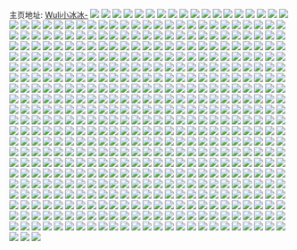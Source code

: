 主页地址: [Wuli小冰冰-](https://weibo.com/u/3958673885) 
![](https://wx4.sinaimg.cn/mw2000/ebf491ddly1h9plgig4f7j20u014010p.jpg) 
![](https://wx4.sinaimg.cn/mw2000/ebf491ddly1h9plghuveij20u0140gut.jpg) 
![](https://wx4.sinaimg.cn/mw2000/ebf491ddly1h9plgjpnrej20u01407cv.jpg) 
![](https://wx4.sinaimg.cn/mw2000/ebf491ddly1h9plgkf45sj20u012f114.jpg) 
![](https://wx4.sinaimg.cn/mw2000/ebf491ddly1h9plgzav9xj20u0140ths.jpg) 
![](https://wx4.sinaimg.cn/mw2000/ebf491ddly1h9pljku3wnj20t512uwmz.jpg) 
![](https://wx4.sinaimg.cn/mw2000/ebf491ddly1h9plgj3hduj20u0140wop.jpg) 
![](https://wx4.sinaimg.cn/mw2000/ebf491ddly1h9plgl4civj20u0140132.jpg) 
![](https://wx4.sinaimg.cn/mw2000/ebf491ddly1h9plgy8t5dj20u0140479.jpg) 
![](https://wx4.sinaimg.cn/mw2000/ebf491ddly1h9m4g4nvkej20u0140444.jpg) 
![](https://wx4.sinaimg.cn/mw2000/ebf491ddly1h9m4g56gfrj20u0140n4k.jpg) 
![](https://wx4.sinaimg.cn/mw2000/ebf491ddly1h9m4g5wo50j20u0140aik.jpg) 
![](https://wx4.sinaimg.cn/mw2000/ebf491ddly1h9m4g73f9nj20u0140jze.jpg) 
![](https://wx4.sinaimg.cn/mw2000/ebf491ddly1h9m4g6e216j20u014045e.jpg) 
![](https://wx4.sinaimg.cn/mw2000/ebf491ddly1h9m4g7vay9j20u0140thz.jpg) 
![](https://wx4.sinaimg.cn/mw2000/ebf491ddly1h9m4g8a82fj20u0140gqh.jpg) 
![](https://wx4.sinaimg.cn/mw2000/ebf491ddly1h9m4g8qs6oj20u0140wlr.jpg) 
![](https://wx4.sinaimg.cn/mw2000/ebf491ddly1h9m4jk3rbtj20u014011w.jpg) 
![](https://wx4.sinaimg.cn/mw2000/ebf491ddly1h9jy3f39sbj20u0140wiv.jpg) 
![](https://wx4.sinaimg.cn/mw2000/ebf491ddly1h9jy4sspgvj20u0140tdo.jpg) 
![](https://wx4.sinaimg.cn/mw2000/ebf491ddly1h9jy3i21qmj20u0140k1m.jpg) 
![](https://wx4.sinaimg.cn/mw2000/ebf491ddly1h9jy7kuf2lj20u01404bx.jpg) 
![](https://wx4.sinaimg.cn/mw2000/ebf491ddly1h9jy8mj17lj20u0140wst.jpg) 
![](https://wx4.sinaimg.cn/mw2000/ebf491ddly1h9jy3g5th8j20u0140k1d.jpg) 
![](https://wx4.sinaimg.cn/mw2000/ebf491ddly1h9jy3j0jfdj20u0140wn7.jpg) 
![](https://wx4.sinaimg.cn/mw2000/ebf491ddly1h9il40ljbwj20u01404bw.jpg) 
![](https://wx4.sinaimg.cn/mw2000/ebf491ddly1h9il64g8ihj20u01404a8.jpg) 
![](https://wx4.sinaimg.cn/mw2000/ebf491ddly1h9il4b0h3yj20u01407gv.jpg) 
![](https://wx4.sinaimg.cn/mw2000/ebf491ddly1h9il431xjyj20u0140n71.jpg) 
![](https://wx4.sinaimg.cn/mw2000/ebf491ddly1h9il46lpshj20u014048i.jpg) 
![](https://wx4.sinaimg.cn/mw2000/ebf491ddly1h9il452dsbj20u0140tjb.jpg) 
![](https://wx4.sinaimg.cn/mw2000/ebf491ddly1h9il428aflj20u0140k1h.jpg) 
![](https://wx4.sinaimg.cn/mw2000/ebf491ddly1h9il4bjpqdj20u014045j.jpg) 
![](https://wx4.sinaimg.cn/mw2000/ebf491ddly1h9il45nzqgj20u01407e4.jpg) 
![](https://wx4.sinaimg.cn/mw2000/ebf491ddly1h9il47dfhhj20u0140dpa.jpg) 
![](https://wx4.sinaimg.cn/mw2000/ebf491ddly1h9il485me1j20u0140ai0.jpg) 
![](https://wx4.sinaimg.cn/mw2000/ebf491ddly1h9il41ekc7j20u0140qa0.jpg) 
![](https://wx4.sinaimg.cn/mw2000/ebf491ddly1h9il49ar5bj20u0140ao6.jpg) 
![](https://wx4.sinaimg.cn/mw2000/ebf491ddly1h9il4a2oo4j20u0140tmv.jpg) 
![](https://wx4.sinaimg.cn/mw2000/ebf491ddgy1h9fgs6sdquj20u0140wpq.jpg) 
![](https://wx4.sinaimg.cn/mw2000/ebf491ddgy1h9fgs7awaaj20u0140jy2.jpg) 
![](https://wx4.sinaimg.cn/mw2000/ebf491ddgy1h9fgs7u9v2j20u0140dly.jpg) 
![](https://wx4.sinaimg.cn/mw2000/ebf491ddgy1h9fgs8fbbxj20u01407c2.jpg) 
![](https://wx4.sinaimg.cn/mw2000/ebf491ddgy1h9fgs95w8rj20u0140jzs.jpg) 
![](https://wx4.sinaimg.cn/mw2000/ebf491ddgy1h9fgs9uy9sj20u014010k.jpg) 
![](https://wx4.sinaimg.cn/mw2000/ebf491ddgy1h9fgs66dekj20u0140gs0.jpg) 
![](https://wx4.sinaimg.cn/mw2000/ebf491ddgy1h9e59ij0lmj20u01407cp.jpg) 
![](https://wx4.sinaimg.cn/mw2000/ebf491ddgy1h9e59hzx1xj20u0140124.jpg) 
![](https://wx4.sinaimg.cn/mw2000/ebf491ddgy1h9e59j4v28j20u0140alj.jpg) 
![](https://wx4.sinaimg.cn/mw2000/ebf491ddgy1h9e59jpatnj20u01hc108.jpg) 
![](https://wx4.sinaimg.cn/mw2000/ebf491ddgy1h9e59o43qaj20u0140tg9.jpg) 
![](https://wx4.sinaimg.cn/mw2000/ebf491ddgy1h9e59ngiy9j20u011kq9o.jpg) 
![](https://wx4.sinaimg.cn/mw2000/ebf491ddgy1h9e59l1srfj20u0140wnq.jpg) 
![](https://wx4.sinaimg.cn/mw2000/ebf491ddgy1h9e59ka7twj20u0140n3q.jpg) 
![](https://wx4.sinaimg.cn/mw2000/ebf491ddgy1h9e59lwunkj20u0140n7a.jpg) 
![](https://wx4.sinaimg.cn/mw2000/ebf491ddgy1h9e59mvqfaj20u01407gn.jpg) 
![](https://wx4.sinaimg.cn/mw2000/ebf491ddgy1h9e53g1akhj22632w4x6r.jpg) 
![](https://wx4.sinaimg.cn/mw2000/ebf491ddgy1h9e53p1w2vj21qm2bhqv6.jpg) 
![](https://wx4.sinaimg.cn/mw2000/ebf491ddgy1h9e546cg23j22c0340hdw.jpg) 
![](https://wx4.sinaimg.cn/mw2000/ebf491ddgy1h9e54bkxfcj22c03404qr.jpg) 
![](https://wx4.sinaimg.cn/mw2000/ebf491ddgy1h9e54e3bvfj22c03407wi.jpg) 
![](https://wx4.sinaimg.cn/mw2000/ebf491ddgy1h9e54gkcu1j22c0340qv5.jpg) 
![](https://wx4.sinaimg.cn/mw2000/ebf491ddgy1h9e54ix165j22c0340x6p.jpg) 
![](https://wx4.sinaimg.cn/mw2000/ebf491ddgy1h9e54n2gbzj22c02c0e83.jpg) 
![](https://wx4.sinaimg.cn/mw2000/ebf491ddgy1h9e54tkjzqj22c03401l0.jpg) 
![](https://wx4.sinaimg.cn/mw2000/ebf491ddgy1h9e54wrbgdj22c03407wi.jpg) 
![](https://wx4.sinaimg.cn/mw2000/ebf491ddgy1h9e54zdqppj22c0340hdu.jpg) 
![](https://wx4.sinaimg.cn/mw2000/ebf491ddgy1h9e4v8mg3uj22c03401ky.jpg) 
![](https://wx4.sinaimg.cn/mw2000/ebf491ddgy1h9e4vdw0zuj22c03401ky.jpg) 
![](https://wx4.sinaimg.cn/mw2000/ebf491ddgy1h9e4vba4lwj22c0340e82.jpg) 
![](https://wx4.sinaimg.cn/mw2000/ebf491ddgy1h9e4vgywj0j22c03401kz.jpg) 
![](https://wx4.sinaimg.cn/mw2000/ebf491ddgy1h9e4vsvw8dj22c02iwqv6.jpg) 
![](https://wx4.sinaimg.cn/mw2000/ebf491ddgy1h9e4vjcdjkj22c0340b2a.jpg) 
![](https://wx4.sinaimg.cn/mw2000/ebf491ddgy1h9e4vm42bbj22c0340npe.jpg) 
![](https://wx4.sinaimg.cn/mw2000/ebf491ddgy1h9e4vp7opuj22c0340hdu.jpg) 
![](https://wx4.sinaimg.cn/mw2000/ebf491ddgy1h9e4rn4rlxj22c02c07wi.jpg) 
![](https://wx4.sinaimg.cn/mw2000/ebf491ddgy1h9e4rugimgj22c03407wj.jpg) 
![](https://wx4.sinaimg.cn/mw2000/ebf491ddgy1h9e4s1kzj4j22c0340e83.jpg) 
![](https://wx4.sinaimg.cn/mw2000/ebf491ddgy1h9e4safj0pj22c0340b2a.jpg) 
![](https://wx4.sinaimg.cn/mw2000/ebf491ddgy1h9e4sg5x84j22c0340qv6.jpg) 
![](https://wx4.sinaimg.cn/mw2000/ebf491ddgy1h9e4sr3t1pj22c0340e83.jpg) 
![](https://wx4.sinaimg.cn/mw2000/ebf491ddgy1h9e4svan3yj22c03404qq.jpg) 
![](https://wx4.sinaimg.cn/mw2000/ebf491ddgy1h96kdk18gwj22c03404qv.jpg) 
![](https://wx4.sinaimg.cn/mw2000/ebf491ddgy1h96kenp8hxj22c03407wp.jpg) 
![](https://wx4.sinaimg.cn/mw2000/ebf491ddgy1h96kf46hk9j22c0340e85.jpg) 
![](https://wx4.sinaimg.cn/mw2000/ebf491ddgy1h96kfj7p5fj22c03404qs.jpg) 
![](https://wx4.sinaimg.cn/mw2000/ebf491ddgy1h96ke2iffij22c0340x6t.jpg) 
![](https://wx4.sinaimg.cn/mw2000/ebf491ddgy1h96kcftrnhj21uf2gkhdv.jpg) 
![](https://wx4.sinaimg.cn/mw2000/ebf491ddgy1h963z010gzj22c0340hdu.jpg) 
![](https://wx4.sinaimg.cn/mw2000/ebf491ddgy1h963z7n3qvj22c0340npe.jpg) 
![](https://wx4.sinaimg.cn/mw2000/ebf491ddgy1h963za3q78j22c0340u0x.jpg) 
![](https://wx4.sinaimg.cn/mw2000/ebf491ddgy1h93ad49uywj22c03404qs.jpg) 
![](https://wx4.sinaimg.cn/mw2000/ebf491ddgy1h93c6bkjcaj21sc2ds7wi.jpg) 
![](https://wx4.sinaimg.cn/mw2000/ebf491ddgy1h93adkn6t7j228a2z1hdv.jpg) 
![](https://wx4.sinaimg.cn/mw2000/ebf491ddgy1h93c6deh3ej21zx2nwhdv.jpg) 
![](https://wx4.sinaimg.cn/mw2000/ebf491ddgy1h93c6fnyubj21l22427wh.jpg) 
![](https://wx4.sinaimg.cn/mw2000/ebf491ddgy1h93c6hqn0kj21p7207x6p.jpg) 
![](https://wx4.sinaimg.cn/mw2000/ebf491ddgy1h93c6lsxyrj21vs2ide83.jpg) 
![](https://wx4.sinaimg.cn/mw2000/ebf491ddgy1h93c6okaqyj21p31yqb29.jpg) 
![](https://wx4.sinaimg.cn/mw2000/ebf491ddgy1h93c6vgbrmj224g2o1b2a.jpg) 
![](https://wx4.sinaimg.cn/mw2000/ebf491ddgy1h93aa77yojj22c03401l1.jpg) 
![](https://wx4.sinaimg.cn/mw2000/ebf491ddgy1h93abvi9g6j20sg23uqv5.jpg) 
![](https://wx4.sinaimg.cn/mw2000/ebf491ddgy1h93c64f572j22c0340b2b.jpg) 
![](https://wx4.sinaimg.cn/mw2000/ebf491ddgy1h93aaxtzavj22c0340e86.jpg) 
![](https://wx4.sinaimg.cn/mw2000/ebf491ddgy1h93aaf615xj220m2ou7wj.jpg) 
![](https://wx4.sinaimg.cn/mw2000/ebf491ddgy1h93abmsd6zj21sc2ds7wi.jpg) 
![](https://wx4.sinaimg.cn/mw2000/ebf491ddgy1h93abatayij22c03401l0.jpg) 
![](https://wx4.sinaimg.cn/mw2000/ebf491ddgy1h93abrkis1j21sc2dsx6p.jpg) 
![](https://wx4.sinaimg.cn/mw2000/ebf491ddgy1h93a9uw3vhj22c0340x6r.jpg) 
![](https://wx4.sinaimg.cn/mw2000/ebf491ddgy1h93a4pz2c6j21l924ckjl.jpg) 
![](https://wx4.sinaimg.cn/mw2000/ebf491ddgy1h93a4s4ecnj225v2vtu0x.jpg) 
![](https://wx4.sinaimg.cn/mw2000/ebf491ddgy1h93a5mffzyj224z2umx6r.jpg) 
![](https://wx4.sinaimg.cn/mw2000/ebf491ddgy1h93a5cpk1xj22c03401l1.jpg) 
![](https://wx4.sinaimg.cn/mw2000/ebf491ddgy1h93a4ya3z2j21hf1z81kx.jpg) 
![](https://wx4.sinaimg.cn/mw2000/ebf491ddgy1h93a4vbi3dj227y2s0x6q.jpg) 
![](https://wx4.sinaimg.cn/mw2000/ebf491ddgy1h93a5wj290j21wn2jj7wj.jpg) 
![](https://wx4.sinaimg.cn/mw2000/ebf491ddgy1h93a5zcvz9j20sg23u4qp.jpg) 
![](https://wx4.sinaimg.cn/mw2000/ebf491ddgy1h93a63mneqj21ke237qv5.jpg) 
![](https://wx4.sinaimg.cn/mw2000/ebf491ddly1h8r12ukrxxj22c0340qv8.jpg) 
![](https://wx4.sinaimg.cn/mw2000/ebf491ddly1h8r12coyz1j22c03407wk.jpg) 
![](https://wx4.sinaimg.cn/mw2000/ebf491ddly1h8r12g06n2j22c03404qs.jpg) 
![](https://wx4.sinaimg.cn/mw2000/ebf491ddly1h8r13ip6bbj22c0340kjn.jpg) 
![](https://wx4.sinaimg.cn/mw2000/ebf491ddly1h8r13fnzk6j22c0340hdv.jpg) 
![](https://wx4.sinaimg.cn/mw2000/ebf491ddly1h8r12jsf8dj22c0340kjn.jpg) 
![](https://wx4.sinaimg.cn/mw2000/ebf491ddly1h8r12n550kj22c0340qv7.jpg) 
![](https://wx4.sinaimg.cn/mw2000/ebf491ddly1h8r12qyniuj22c0340x6r.jpg) 
![](https://wx4.sinaimg.cn/mw2000/ebf491ddly1h8r12yn938j22c0340kjp.jpg) 
![](https://wx4.sinaimg.cn/mw2000/ebf491ddly1h8r131oc99j22c0340qv7.jpg) 
![](https://wx4.sinaimg.cn/mw2000/ebf491ddly1h8r136980jj22c0340b2c.jpg) 
![](https://wx4.sinaimg.cn/mw2000/ebf491ddly1h8r139lrejj22c0340kjn.jpg) 
![](https://wx4.sinaimg.cn/mw2000/ebf491ddly1h8r1252zedj21s035su0z.jpg) 
![](https://wx4.sinaimg.cn/mw2000/ebf491ddly1h8r128kvooj21s035sb2c.jpg) 
![](https://wx4.sinaimg.cn/mw2000/ebf491ddly1h8r13conn4j22c0340npf.jpg) 
![](https://wx4.sinaimg.cn/mw2000/ebf491ddly1h8r121widbj22c0340u0y.jpg) 
![](https://wx4.sinaimg.cn/mw2000/ebf491ddly1h8r13lo5lwj22c0340hdv.jpg) 
![](https://wx4.sinaimg.cn/mw2000/ebf491ddly1h8r13pdjchj22c0340hdw.jpg) 
![](https://wx4.sinaimg.cn/mw2000/ebf491ddly1h8qzj17mc6j22c0340b2c.jpg) 
![](https://wx4.sinaimg.cn/mw2000/ebf491ddly1h8qzhdxfp6j21sc2ds4qq.jpg) 
![](https://wx4.sinaimg.cn/mw2000/ebf491ddly1h8qzhmun7uj22c0340x6s.jpg) 
![](https://wx4.sinaimg.cn/mw2000/ebf491ddly1h8qziii18ej22c0340e84.jpg) 
![](https://wx4.sinaimg.cn/mw2000/ebf491ddly1h8qzhxitsyj22c03401l1.jpg) 
![](https://wx4.sinaimg.cn/mw2000/ebf491ddly1h8qzif0efpj22c03401l0.jpg) 
![](https://wx4.sinaimg.cn/mw2000/ebf491ddly1h8qziqgvalj22c03401l0.jpg) 
![](https://wx4.sinaimg.cn/mw2000/ebf491ddly1h8qziu0m2hj22c0340x6r.jpg) 
![](https://wx4.sinaimg.cn/mw2000/ebf491ddly1h8qzhcafhhj21sc2ds1ky.jpg) 
![](https://wx4.sinaimg.cn/mw2000/ebf491ddly1h8qzhhf4tlj22c0340x6r.jpg) 
![](https://wx4.sinaimg.cn/mw2000/ebf491ddly1h8qzi887zbj22c0340kjn.jpg) 
![](https://wx4.sinaimg.cn/mw2000/ebf491ddly1h8qzhruajhj22c0340b2c.jpg) 
![](https://wx4.sinaimg.cn/mw2000/ebf491ddly1h8qzi2u3luj22c0340u0z.jpg) 
![](https://wx4.sinaimg.cn/mw2000/ebf491ddly1h8qzibjoj8j22c0340x6r.jpg) 
![](https://wx4.sinaimg.cn/mw2000/ebf491ddly1h8qzhab9r8j22c03404qs.jpg) 
![](https://wx4.sinaimg.cn/mw2000/ebf491ddly1h8qzim9e31j22c03401l0.jpg) 
![](https://wx4.sinaimg.cn/mw2000/ebf491ddly1h8qzixd4avj22c0340u0z.jpg) 
![](https://wx4.sinaimg.cn/mw2000/ebf491ddly1h8eehkksl2j20u014044e.jpg) 
![](https://wx4.sinaimg.cn/mw2000/ebf491ddly1h8eehdi3t6j20u0140470.jpg) 
![](https://wx4.sinaimg.cn/mw2000/ebf491ddly1h8eehaf946j20u0140jzw.jpg) 
![](https://wx4.sinaimg.cn/mw2000/ebf491ddly1h8eeh9ia0vj20u014046l.jpg) 
![](https://wx4.sinaimg.cn/mw2000/ebf491ddly1h8eehlnhnaj20u0140gvc.jpg) 
![](https://wx4.sinaimg.cn/mw2000/ebf491ddly1h8eehbazzwj20u0140wmt.jpg) 
![](https://wx4.sinaimg.cn/mw2000/ebf491ddly1h8eehchtqgj20u0140n8u.jpg) 
![](https://wx4.sinaimg.cn/mw2000/ebf491ddly1h8eehegephj20u0140wqb.jpg) 
![](https://wx4.sinaimg.cn/mw2000/ebf491ddly1h8eehiq6k1j20u0140gsd.jpg) 
![](https://wx4.sinaimg.cn/mw2000/ebf491ddly1h8eehfiw2ij20u0140gvg.jpg) 
![](https://wx4.sinaimg.cn/mw2000/ebf491ddly1h8eehhhbdej20u0140do4.jpg) 
![](https://wx4.sinaimg.cn/mw2000/ebf491ddly1h8eeh8p6xsj20u0140qbq.jpg) 
![](https://wx4.sinaimg.cn/mw2000/ebf491ddly1h8eehgto6uj20u0140n8c.jpg) 
![](https://wx4.sinaimg.cn/mw2000/ebf491ddly1h8eehi5expj20u0140qbl.jpg) 
![](https://wx4.sinaimg.cn/mw2000/ebf491ddly1h8eehjhy1bj20u014049i.jpg) 
![](https://wx4.sinaimg.cn/mw2000/ebf491ddly1h8eehmhr14j20u0140tg0.jpg) 
![](https://wx4.sinaimg.cn/mw2000/ebf491ddly1h89o8vywgjj22c0340u0y.jpg) 
![](https://wx4.sinaimg.cn/mw2000/ebf491ddly1h89o836z0jj22c0340u0z.jpg) 
![](https://wx4.sinaimg.cn/mw2000/ebf491ddly1h89o8wktnwj20go0m8n0a.jpg) 
![](https://wx4.sinaimg.cn/mw2000/ebf491ddly1h89o9cxzn9j22c0340b2b.jpg) 
![](https://wx4.sinaimg.cn/mw2000/ebf491ddly1h89oj6idmaj21xt2l24qr.jpg) 
![](https://wx4.sinaimg.cn/mw2000/ebf491ddly1h84ho0wgnsj20u0140qbb.jpg) 
![](https://wx4.sinaimg.cn/mw2000/ebf491ddly1h84ho1gonnj20u0140k28.jpg) 
![](https://wx4.sinaimg.cn/mw2000/ebf491ddly1h84hnv0ez8j20u01407gr.jpg) 
![](https://wx4.sinaimg.cn/mw2000/ebf491ddly1h84hnxj6tcj20u0140k4e.jpg) 
![](https://wx4.sinaimg.cn/mw2000/ebf491ddly1h84ho07d2ij20u0140k0e.jpg) 
![](https://wx4.sinaimg.cn/mw2000/ebf491ddly1h84hnz3ttdj20u0140wnj.jpg) 
![](https://wx4.sinaimg.cn/mw2000/ebf491ddly1h815egg5usj22c0340hdv.jpg) 
![](https://wx4.sinaimg.cn/mw2000/ebf491ddly1h815ejh4p4j20zu25ob2a.jpg) 
![](https://wx4.sinaimg.cn/mw2000/ebf491ddly1h815el62cij21j02pshdt.jpg) 
![](https://wx4.sinaimg.cn/mw2000/ebf491ddly1h815ekgxdqj22c03404qq.jpg) 
![](https://wx4.sinaimg.cn/mw2000/ebf491ddly1h815f2fmn2j20oi0oi7dn.jpg) 
![](https://wx4.sinaimg.cn/mw2000/ebf491ddly1h815enbai9j23402c0npf.jpg) 
![](https://wx4.sinaimg.cn/mw2000/ebf491ddly1h815epf4wzj22c03407wj.jpg) 
![](https://wx4.sinaimg.cn/mw2000/ebf491ddly1h815etmrj7j22c0340u0z.jpg) 
![](https://wx4.sinaimg.cn/mw2000/ebf491ddly1h815ev2rvbj22c0340b2a.jpg) 
![](https://wx4.sinaimg.cn/mw2000/ebf491ddly1h7uqcag4raj20u0140dte.jpg) 
![](https://wx4.sinaimg.cn/mw2000/ebf491ddly1h7uqcb0r69j20u0140al7.jpg) 
![](https://wx4.sinaimg.cn/mw2000/ebf491ddly1h7tj2g1wcwj20u0140gv4.jpg) 
![](https://wx4.sinaimg.cn/mw2000/ebf491ddly1h7tj2l6kcfj20u014012a.jpg) 
![](https://wx4.sinaimg.cn/mw2000/ebf491ddly1h7tj2kjdlij20u0140thl.jpg) 
![](https://wx4.sinaimg.cn/mw2000/ebf491ddly1h7tj2lprzkj20u0140124.jpg) 
![](https://wx4.sinaimg.cn/mw2000/ebf491ddly1h7tj2vlqx1j20u0140q88.jpg) 
![](https://wx4.sinaimg.cn/mw2000/ebf491ddly1h7tj2fdmudj20u0140tjv.jpg) 
![](https://wx4.sinaimg.cn/mw2000/ebf491ddly1h7tj2ht733j20u0140gwe.jpg) 
![](https://wx4.sinaimg.cn/mw2000/ebf491ddly1h7tj2icrfmj20u0140wlv.jpg) 
![](https://wx4.sinaimg.cn/mw2000/ebf491ddly1h7tj2ja3gnj20u014013f.jpg) 
![](https://wx4.sinaimg.cn/mw2000/ebf491ddly1h7tj2h0xadj20u0140tnz.jpg) 
![](https://wx4.sinaimg.cn/mw2000/ebf491ddly1h7tj2marckj20u0140tg5.jpg) 
![](https://wx4.sinaimg.cn/mw2000/ebf491ddly1h7tj2mvvfoj20u0140jxt.jpg) 
![](https://wx4.sinaimg.cn/mw2000/ebf491ddly1h7tiv7k92nj20u0140471.jpg) 
![](https://wx4.sinaimg.cn/mw2000/ebf491ddly1h7tiv8erc0j20u0140gs8.jpg) 
![](https://wx4.sinaimg.cn/mw2000/ebf491ddly1h7tiv9qdvdj20u0140gv4.jpg) 
![](https://wx4.sinaimg.cn/mw2000/ebf491ddly1h7tivact88j20u0140gwq.jpg) 
![](https://wx4.sinaimg.cn/mw2000/ebf491ddly1h7tiv73yn8j20u0140wle.jpg) 
![](https://wx4.sinaimg.cn/mw2000/ebf491ddly1h7tivatww8j20u0140dn0.jpg) 
![](https://wx4.sinaimg.cn/mw2000/ebf491ddly1h7tivbf8lyj20u0140tij.jpg) 
![](https://wx4.sinaimg.cn/mw2000/ebf491ddly1h7tivc10t3j20u01400yu.jpg) 
![](https://wx4.sinaimg.cn/mw2000/ebf491ddly1h7tivcn1odj20u0140k2b.jpg) 
![](https://wx4.sinaimg.cn/mw2000/ebf491ddly1h7tivdxcnpj20u0140al6.jpg) 
![](https://wx4.sinaimg.cn/mw2000/ebf491ddly1h7tivefykhj20u0140ahu.jpg) 
![](https://wx4.sinaimg.cn/mw2000/ebf491ddly1h7tivf2jy9j20u0140dpt.jpg) 
![](https://wx4.sinaimg.cn/mw2000/ebf491ddly1h7th9zimh6j20u0140tg7.jpg) 
![](https://wx4.sinaimg.cn/mw2000/ebf491ddly1h7th9ynxi3j20u0140tkb.jpg) 
![](https://wx4.sinaimg.cn/mw2000/ebf491ddly1h7th9wa6r0j20u0140108.jpg) 
![](https://wx4.sinaimg.cn/mw2000/ebf491ddly1h7tha0a4ejj20u0140wkp.jpg) 
![](https://wx4.sinaimg.cn/mw2000/ebf491ddly1h7th9zw8kxj20u0140q88.jpg) 
![](https://wx4.sinaimg.cn/mw2000/ebf491ddly1h7th9z2f2qj20u0140wl6.jpg) 
![](https://wx4.sinaimg.cn/mw2000/ebf491ddly1h7s92qg31gj20zu0p10wt.jpg) 
![](https://wx4.sinaimg.cn/mw2000/ebf491ddly1h7qv6u80t7j20u0140dpk.jpg) 
![](https://wx4.sinaimg.cn/mw2000/ebf491ddly1h7qv6urujjj20u0140tfa.jpg) 
![](https://wx4.sinaimg.cn/mw2000/ebf491ddly1h7qv6w33eyj20u0140qan.jpg) 
![](https://wx4.sinaimg.cn/mw2000/ebf491ddly1h7qv6wuxg1j20u0140gtu.jpg) 
![](https://wx4.sinaimg.cn/mw2000/ebf491ddly1h7qv6xeg9xj20u014044w.jpg) 
![](https://wx4.sinaimg.cn/mw2000/ebf491ddly1h7qv6ydulrj20u0140n8a.jpg) 
![](https://wx4.sinaimg.cn/mw2000/ebf491ddly1h7qv6zqjj9j20u01hcn9i.jpg) 
![](https://wx4.sinaimg.cn/mw2000/ebf491ddly1h7qv6t49x1j20u014010q.jpg) 
![](https://wx4.sinaimg.cn/mw2000/ebf491ddly1h7qve4orz9j20u014010k.jpg) 
![](https://wx4.sinaimg.cn/mw2000/ebf491ddly1h7pj9cfnxuj22c03401ky.jpg) 
![](https://wx4.sinaimg.cn/mw2000/ebf491ddly1h7pj9g7sbgj21ra2cekjm.jpg) 
![](https://wx4.sinaimg.cn/mw2000/ebf491ddly1h7pj9ejsphj22c0340u0y.jpg) 
![](https://wx4.sinaimg.cn/mw2000/ebf491ddly1h7pj9ii855j22c03407wm.jpg) 
![](https://wx4.sinaimg.cn/mw2000/ebf491ddly1h7pj9kdv5kj225g2vaqv6.jpg) 
![](https://wx4.sinaimg.cn/mw2000/ebf491ddly1h7pj9ojym1j21w82ize84.jpg) 
![](https://wx4.sinaimg.cn/mw2000/ebf491ddly1h7pj9qzwebj22c0340x6t.jpg) 
![](https://wx4.sinaimg.cn/mw2000/ebf491ddly1h7pj9mbdfnj22c03404qr.jpg) 
![](https://wx4.sinaimg.cn/mw2000/ebf491ddly1h7pj9ujji4j22c03407wm.jpg) 
![](https://wx4.sinaimg.cn/mw2000/ebf491ddly1h7pj9wuotkj225x2vw4qs.jpg) 
![](https://wx4.sinaimg.cn/mw2000/ebf491ddly1h7pj9yir6kj21sc2dse82.jpg) 
![](https://wx4.sinaimg.cn/mw2000/ebf491ddly1h7nubakrf6j22c0340e84.jpg) 
![](https://wx4.sinaimg.cn/mw2000/ebf491ddly1h7nubooa1fj22c0340e83.jpg) 
![](https://wx4.sinaimg.cn/mw2000/ebf491ddly1h7nubh89qlj22c0340hdw.jpg) 
![](https://wx4.sinaimg.cn/mw2000/ebf491ddly1h7nubmiabnj227y2yk4qq.jpg) 
![](https://wx4.sinaimg.cn/mw2000/ebf491ddly1h7nubeo4n6j22c0340b2c.jpg) 
![](https://wx4.sinaimg.cn/mw2000/ebf491ddly1h7nubllsu8j22c0340b2b.jpg) 
![](https://wx4.sinaimg.cn/mw2000/ebf491ddly1h7nubjj329j22c0340npf.jpg) 
![](https://wx4.sinaimg.cn/mw2000/ebf491ddly1h7n4nu7k52j22c0340e82.jpg) 
![](https://wx4.sinaimg.cn/mw2000/ebf491ddly1h7n4no05bqj22c0340b2a.jpg) 
![](https://wx4.sinaimg.cn/mw2000/ebf491ddly1h7n4npkj5oj22c0340qv7.jpg) 
![](https://wx4.sinaimg.cn/mw2000/ebf491ddly1h7n4nqpfjuj22c0340x6q.jpg) 
![](https://wx4.sinaimg.cn/mw2000/ebf491ddly1h7n4nsal4wj22c0340b2a.jpg) 
![](https://wx4.sinaimg.cn/mw2000/ebf491ddly1h7n4r09evrj20tz13zjzj.jpg) 
![](https://wx4.sinaimg.cn/mw2000/ebf491ddly1h7n4nn1oqnj22c0340e82.jpg) 
![](https://wx4.sinaimg.cn/mw2000/ebf491ddly1h7n4jjtq1mj22c0340b2b.jpg) 
![](https://wx4.sinaimg.cn/mw2000/ebf491ddly1h7n4jl2c4wj22c0340npe.jpg) 
![](https://wx4.sinaimg.cn/mw2000/ebf491ddly1h7n4jih2b9j22c0340x6q.jpg) 
![](https://wx4.sinaimg.cn/mw2000/ebf491ddly1h7n4jp3mnmj22c0340kjm.jpg) 
![](https://wx4.sinaimg.cn/mw2000/ebf491ddly1h7n4jo1ef0j22c0340qv6.jpg) 
![](https://wx4.sinaimg.cn/mw2000/ebf491ddly1h7n4jn2wbxj22c0340hdu.jpg) 
![](https://wx4.sinaimg.cn/mw2000/ebf491ddly1h7n4jq8hx9j22c0340b2b.jpg) 
![](https://wx4.sinaimg.cn/mw2000/ebf491ddly1h7n4jrnxnxj22c0340e82.jpg) 
![](https://wx4.sinaimg.cn/mw2000/ebf491ddly1h7n4jm5t5xj22c0340npe.jpg) 
![](https://wx4.sinaimg.cn/mw2000/ebf491ddly1h7n4ju5skdj21sc2dsb2a.jpg) 
![](https://wx4.sinaimg.cn/mw2000/ebf491ddly1h7n4jvlz9lj21sc2ds4qq.jpg) 
![](https://wx4.sinaimg.cn/mw2000/ebf491ddly1h7n4cmvgu1j22c0340kjl.jpg) 
![](https://wx4.sinaimg.cn/mw2000/ebf491ddly1h7n4co780zj22c0340kjn.jpg) 
![](https://wx4.sinaimg.cn/mw2000/ebf491ddly1h7n4cpq5xcj22c03404qs.jpg) 
![](https://wx4.sinaimg.cn/mw2000/ebf491ddly1h7n4cm1c04j22c03401kz.jpg) 
![](https://wx4.sinaimg.cn/mw2000/ebf491ddly1h7n4cttubtj22c0340qv7.jpg) 
![](https://wx4.sinaimg.cn/mw2000/ebf491ddly1h7n4cr3yopj22c03404qr.jpg) 
![](https://wx4.sinaimg.cn/mw2000/ebf491ddly1h7n4csbq3wj22c0340hdv.jpg) 
![](https://wx4.sinaimg.cn/mw2000/ebf491ddly1h7n4cuta98j22c03401kz.jpg) 
![](https://wx4.sinaimg.cn/mw2000/ebf491ddly1h7n4cvy339j22c03404qr.jpg) 
![](https://wx4.sinaimg.cn/mw2000/ebf491ddly1h7lc288xtkj22c0340kjl.jpg) 
![](https://wx4.sinaimg.cn/mw2000/ebf491ddly1h7lc05v4phj22c0340hdu.jpg) 
![](https://wx4.sinaimg.cn/mw2000/ebf491ddly1h7lc2pgs6jj20u0140tji.jpg) 
![](https://wx4.sinaimg.cn/mw2000/ebf491ddly1h7lc0vod5xj22c0340npe.jpg) 
![](https://wx4.sinaimg.cn/mw2000/ebf491ddly1h7lc2b9fjgj22c0340kjl.jpg) 
![](https://wx4.sinaimg.cn/mw2000/ebf491ddly1h7lc1pl878j22c0340x6q.jpg) 
![](https://wx4.sinaimg.cn/mw2000/ebf491ddly1h7lbyopr7mj22c0340e83.jpg) 
![](https://wx4.sinaimg.cn/mw2000/ebf491ddly1h7lc24txwrj22c03401kz.jpg) 
![](https://wx4.sinaimg.cn/mw2000/ebf491ddly1h7lbz48vsaj21sc2dsnpe.jpg) 
![](https://wx4.sinaimg.cn/mw2000/ebf491ddly1h7lbzoursoj21sc2dsnpe.jpg) 
![](https://wx4.sinaimg.cn/mw2000/ebf491ddly1h7lc2onpzkj22c0340e82.jpg) 
![](https://wx4.sinaimg.cn/mw2000/ebf491ddly1h7lc19i0h3j22c0340npe.jpg) 
![](https://wx4.sinaimg.cn/mw2000/ebf491ddly1h7lam8mgbij22c0340qv7.jpg) 
![](https://wx4.sinaimg.cn/mw2000/ebf491ddly1h7lamxydb0j22c0340kjn.jpg) 
![](https://wx4.sinaimg.cn/mw2000/ebf491ddly1h7lalnkedxj22c0340kjn.jpg) 
![](https://wx4.sinaimg.cn/mw2000/ebf491ddly1h7lamkyd1nj22c0340qv7.jpg) 
![](https://wx4.sinaimg.cn/mw2000/ebf491ddly1h7lanc8yioj22c0340qv7.jpg) 
![](https://wx4.sinaimg.cn/mw2000/ebf491ddly1h7lanmak6dj22c0340npf.jpg) 
![](https://wx4.sinaimg.cn/mw2000/ebf491ddly1h7j5s3zlj5j22c0340qva.jpg) 
![](https://wx4.sinaimg.cn/mw2000/ebf491ddly1h7j5s7gjhjj22c0340x6u.jpg) 
![](https://wx4.sinaimg.cn/mw2000/ebf491ddly1h7j5t6o62ej22c0340x6r.jpg) 
![](https://wx4.sinaimg.cn/mw2000/ebf491ddly1h7j5tabutlj22c03407wl.jpg) 
![](https://wx4.sinaimg.cn/mw2000/ebf491ddly1h7j5sh93jfj22562uwkjq.jpg) 
![](https://wx4.sinaimg.cn/mw2000/ebf491ddly1h7j5sliju1j22c0340e85.jpg) 
![](https://wx4.sinaimg.cn/mw2000/ebf491ddly1h7j5t395elj22ap3291l4.jpg) 
![](https://wx4.sinaimg.cn/mw2000/ebf491ddly1h7j5se46gyj220j2opu0y.jpg) 
![](https://wx4.sinaimg.cn/mw2000/ebf491ddly1h7j5ti3wgpj22c03404qv.jpg) 
![](https://wx4.sinaimg.cn/mw2000/ebf491ddly1h7hyolhrvfj22c03404qq.jpg) 
![](https://wx4.sinaimg.cn/mw2000/ebf491ddly1h7hyonrlc1j22c03407wi.jpg) 
![](https://wx4.sinaimg.cn/mw2000/ebf491ddly1h7hyoqaquwj23402c01kz.jpg) 
![](https://wx4.sinaimg.cn/mw2000/ebf491ddly1h7hyorlt1jj22c0340b2a.jpg) 
![](https://wx4.sinaimg.cn/mw2000/ebf491ddly1h7hyosv2q8j22c0340x6p.jpg) 
![](https://wx4.sinaimg.cn/mw2000/ebf491ddly1h7hyou1la7j22c0340b2a.jpg) 
![](https://wx4.sinaimg.cn/mw2000/ebf491ddly1h7hyovgje2j22c0340qv6.jpg) 
![](https://wx4.sinaimg.cn/mw2000/ebf491ddly1h7hyoy2vspj22c03404qq.jpg) 
![](https://wx4.sinaimg.cn/mw2000/ebf491ddly1h7hyp24jpij22c03407wi.jpg) 
![](https://wx4.sinaimg.cn/mw2000/ebf491ddly1h7hyp4fiyij22c03404qq.jpg) 
![](https://wx4.sinaimg.cn/mw2000/ebf491ddly1h7hyp62arej22c03404qq.jpg) 
![](https://wx4.sinaimg.cn/mw2000/ebf491ddly1h7hyp7pfjhj22c0340hdu.jpg) 
![](https://wx4.sinaimg.cn/mw2000/ebf491ddly1h7hyojblm1j22c0340hdu.jpg) 
![](https://wx4.sinaimg.cn/mw2000/ebf491ddly1h7hydgq9rij21sc2dsx6p.jpg) 
![](https://wx4.sinaimg.cn/mw2000/ebf491ddly1h7hydi5fw6j21sc2ds1ky.jpg) 
![](https://wx4.sinaimg.cn/mw2000/ebf491ddly1h7hydkqz6tj22c03407wj.jpg) 
![](https://wx4.sinaimg.cn/mw2000/ebf491ddly1h7hydmoqzkj22c0340x6q.jpg) 
![](https://wx4.sinaimg.cn/mw2000/ebf491ddly1h7hydp0go8j22c0340hdv.jpg) 
![](https://wx4.sinaimg.cn/mw2000/ebf491ddly1h7hydrdejkj22c03404qs.jpg) 
![](https://wx4.sinaimg.cn/mw2000/ebf491ddly1h7hydtw5xej22c0340npf.jpg) 
![](https://wx4.sinaimg.cn/mw2000/ebf491ddly1h7hydwd6gdj22c0340kjn.jpg) 
![](https://wx4.sinaimg.cn/mw2000/ebf491ddly1h7hydf87rhj22c0340hdv.jpg) 
![](https://wx4.sinaimg.cn/mw2000/ebf491ddly1h7hy1oiwt4j22c0340x6s.jpg) 
![](https://wx4.sinaimg.cn/mw2000/ebf491ddly1h7hy0ygmy5j22c03404qq.jpg) 
![](https://wx4.sinaimg.cn/mw2000/ebf491ddly1h7hy11xjcyj22c03407wj.jpg) 
![](https://wx4.sinaimg.cn/mw2000/ebf491ddly1h7hy165u9rj22c0340npg.jpg) 
![](https://wx4.sinaimg.cn/mw2000/ebf491ddly1h7hy1dra0kj22c0340u0y.jpg) 
![](https://wx4.sinaimg.cn/mw2000/ebf491ddly1h7hy1g3ei8j22c0340u0y.jpg) 
![](https://wx4.sinaimg.cn/mw2000/ebf491ddly1h7hy0rsgyij22c0340qv5.jpg) 
![](https://wx4.sinaimg.cn/mw2000/ebf491ddly1h7hy0u08jsj22c03404qq.jpg) 
![](https://wx4.sinaimg.cn/mw2000/ebf491ddly1h7hy0vztivj22c03407wi.jpg) 
![](https://wx4.sinaimg.cn/mw2000/ebf491ddly1h7hy1asd48j22c0340kjn.jpg) 
![](https://wx4.sinaimg.cn/mw2000/ebf491ddly1h7hy1hxhqrj22c0340kjm.jpg) 
![](https://wx4.sinaimg.cn/mw2000/ebf491ddly1h7hy1jt633j22c0340000.jpg) 
![](https://wx4.sinaimg.cn/mw2000/ebf491ddly1h7hy1lb897j22c0340hdu.jpg) 
![](https://wx4.sinaimg.cn/mw2000/ebf491ddly1h7hy0pxji4j22c03404qq.jpg) 
![](https://wx4.sinaimg.cn/mw2000/ebf491ddly1h7hy1s5ixsj22c03404qt.jpg) 
![](https://wx4.sinaimg.cn/mw2000/ebf491ddly1h7hy1t483dj22c0340x6p.jpg) 
![](https://wx4.sinaimg.cn/mw2000/ebf491ddly1h7hy1u5y61j22c03404qq.jpg) 
![](https://wx4.sinaimg.cn/mw2000/ebf491ddly1h7hy1v5r2uj22c0340qv6.jpg) 
![](https://wx4.sinaimg.cn/mw2000/ebf491ddly1h7hxivufsij22c0340e84.jpg) 
![](https://wx4.sinaimg.cn/mw2000/ebf491ddly1h7hxit3hotj221d2pt7wj.jpg) 
![](https://wx4.sinaimg.cn/mw2000/ebf491ddly1h7hxja710tj22142phu0y.jpg) 
![](https://wx4.sinaimg.cn/mw2000/ebf491ddly1h7hxjbcakcj22c0340npd.jpg) 
![](https://wx4.sinaimg.cn/mw2000/ebf491ddly1h7hxjcnbbbj22c0340x6r.jpg) 
![](https://wx4.sinaimg.cn/mw2000/ebf491ddly1h7hxiz03roj22c03404qs.jpg) 
![](https://wx4.sinaimg.cn/mw2000/ebf491ddly1h7hxjdok0vj22c0340kjl.jpg) 
![](https://wx4.sinaimg.cn/mw2000/ebf491ddly1h78rzvll5ej22c0340u0y.jpg) 
![](https://wx4.sinaimg.cn/mw2000/ebf491ddly1h78rzwhn39j22c0340agb.jpg) 
![](https://wx4.sinaimg.cn/mw2000/ebf491ddly1h78rzx8lqzj22c034013v.jpg) 
![](https://wx4.sinaimg.cn/mw2000/ebf491ddly1h78rzy7flej22c0340wlj.jpg) 
![](https://wx4.sinaimg.cn/mw2000/ebf491ddly1h78rzuj9alj22c03407wi.jpg) 
![](https://wx4.sinaimg.cn/mw2000/ebf491ddly1h78s07x8c2j22c03401bi.jpg) 
![](https://wx4.sinaimg.cn/mw2000/ebf491ddly1h78rzz7khxj22c0340b2a.jpg) 
![](https://wx4.sinaimg.cn/mw2000/ebf491ddly1h78s003l1rj22c0340n6u.jpg) 
![](https://wx4.sinaimg.cn/mw2000/ebf491ddly1h78s00w6hdj22c0340k0x.jpg) 
![](https://wx4.sinaimg.cn/mw2000/ebf491ddly1h78s01mviij22c034012m.jpg) 
![](https://wx4.sinaimg.cn/mw2000/ebf491ddly1h78s02m8okj22c0340kjm.jpg) 
![](https://wx4.sinaimg.cn/mw2000/ebf491ddly1h78s03ib36j22c0340ajy.jpg) 
![](https://wx4.sinaimg.cn/mw2000/ebf491ddly1h78s04bhlkj22c03407e9.jpg) 
![](https://wx4.sinaimg.cn/mw2000/ebf491ddly1h78s06pswmj22c0340qv6.jpg) 
![](https://wx4.sinaimg.cn/mw2000/ebf491ddly1h78s05u7tzj22c0340489.jpg) 
![](https://wx4.sinaimg.cn/mw2000/ebf491ddly1h78s05157uj22c0340wly.jpg) 
![](https://wx4.sinaimg.cn/mw2000/ebf491ddly1h78s08wyokj22c0340dqq.jpg) 
![](https://wx4.sinaimg.cn/mw2000/ebf491ddly1h78s0edgadj20u0140gno.jpg) 
![](https://wx4.sinaimg.cn/mw2000/ebf491ddly1h78rrwfquuj22c0340h0m.jpg) 
![](https://wx4.sinaimg.cn/mw2000/ebf491ddly1h78rrybtgkj22c0340e82.jpg) 
![](https://wx4.sinaimg.cn/mw2000/ebf491ddly1h78rryl2yjj210a19ck5l.jpg) 
![](https://wx4.sinaimg.cn/mw2000/ebf491ddly1h78rveh3roj20o70vv45y.jpg) 
![](https://wx4.sinaimg.cn/mw2000/ebf491ddly1h78rrzupmij21iz26dh8h.jpg) 
![](https://wx4.sinaimg.cn/mw2000/ebf491ddly1h78rrxbbacj220r2p0npf.jpg) 
![](https://wx4.sinaimg.cn/mw2000/ebf491ddly1h78rjl4lavj22dc35s7wk.jpg) 
![](https://wx4.sinaimg.cn/mw2000/ebf491ddly1h78rjp4felj22c0340ajk.jpg) 
![](https://wx4.sinaimg.cn/mw2000/ebf491ddly1h78rjoayclj22c03404qq.jpg) 
![](https://wx4.sinaimg.cn/mw2000/ebf491ddly1h78rjt5vr0j22c034014e.jpg) 
![](https://wx4.sinaimg.cn/mw2000/ebf491ddly1h78rjtwtwvj22c0340wof.jpg) 
![](https://wx4.sinaimg.cn/mw2000/ebf491ddly1h78rjv91auj22c0340b2a.jpg) 
![](https://wx4.sinaimg.cn/mw2000/ebf491ddly1h78rjsilrkj22c0340e82.jpg) 
![](https://wx4.sinaimg.cn/mw2000/ebf491ddly1h78rjnd0t0j21sc2dshdu.jpg) 
![](https://wx4.sinaimg.cn/mw2000/ebf491ddly1h78rjrlbyqj22c0340b2a.jpg) 
![](https://wx4.sinaimg.cn/mw2000/ebf491ddly1h78rjpkhgej21m325g45b.jpg) 
![](https://wx4.sinaimg.cn/mw2000/ebf491ddly1h78rjq1wywj21c51s3qu7.jpg) 
![](https://wx4.sinaimg.cn/mw2000/ebf491ddly1h78rjqmbs6j21lm24tkjl.jpg) 
![](https://wx4.sinaimg.cn/mw2000/ebf491ddly1h78rjuetnhj21p029chdt.jpg) 
![](https://wx4.sinaimg.cn/mw2000/ebf491ddly1h78rjw615pj21tu2fuqv5.jpg) 
![](https://wx4.sinaimg.cn/mw2000/ebf491ddly1h78rjh19j6j21xi2ltqv5.jpg) 
![](https://wx4.sinaimg.cn/mw2000/ebf491ddly1h78rjwto47j223q2sz1ky.jpg) 
![](https://wx4.sinaimg.cn/mw2000/ebf491ddly1h78rjxlz6xj21xm2ku1ky.jpg) 
![](https://wx4.sinaimg.cn/mw2000/ebf491ddly1h78rjyllxpj224o2u8npe.jpg) 
![](https://wx4.sinaimg.cn/mw2000/ebf491ddly1h747bgiqxej22982987wj.jpg) 
![](https://wx4.sinaimg.cn/mw2000/ebf491ddly1h747bhsmzej22c02g4hdv.jpg) 
![](https://wx4.sinaimg.cn/mw2000/ebf491ddly1h747biyr22j22c0340x6q.jpg) 
![](https://wx4.sinaimg.cn/mw2000/ebf491ddly1h747bk823gj22c03407wj.jpg) 
![](https://wx4.sinaimg.cn/mw2000/ebf491ddly1h747blmquzj22c0340x6q.jpg) 
![](https://wx4.sinaimg.cn/mw2000/ebf491ddly1h747bncnztj22c03401kz.jpg) 
![](https://wx4.sinaimg.cn/mw2000/ebf491ddly1h747boxajdj22c0340b2a.jpg) 
![](https://wx4.sinaimg.cn/mw2000/ebf491ddly1h747bfbt49j22c03404qq.jpg) 
![](https://wx4.sinaimg.cn/mw2000/ebf491ddly1h747bqdwcsj21rm2cthdt.jpg) 
![](https://wx4.sinaimg.cn/mw2000/ebf491ddly1h747bt5safj22c0340hdu.jpg) 
![](https://wx4.sinaimg.cn/mw2000/ebf491ddly1h744ucg68mj22772xl7wj.jpg) 
![](https://wx4.sinaimg.cn/mw2000/ebf491ddly1h744v0mve4j22c0340b2a.jpg) 
![](https://wx4.sinaimg.cn/mw2000/ebf491ddly1h744v4ag25j227g2xye84.jpg) 
![](https://wx4.sinaimg.cn/mw2000/ebf491ddly1h744u2x2tij22c0340x6q.jpg) 
![](https://wx4.sinaimg.cn/mw2000/ebf491ddly1h744u18mi3j22c0340hdu.jpg) 
![](https://wx4.sinaimg.cn/mw2000/ebf491ddly1h744tshlkpj22c03407c2.jpg) 
![](https://wx4.sinaimg.cn/mw2000/ebf491ddly1h744tu1hd3j22c0340e82.jpg) 
![](https://wx4.sinaimg.cn/mw2000/ebf491ddly1h744tva7wpj22c0340n9l.jpg) 
![](https://wx4.sinaimg.cn/mw2000/ebf491ddly1h744trb3kzj22c0340dpm.jpg) 
![](https://wx4.sinaimg.cn/mw2000/ebf491ddly1h744u9cljsj22c0340e81.jpg) 
![](https://wx4.sinaimg.cn/mw2000/ebf491ddly1h744tpumsyj22c03401ky.jpg) 
![](https://wx4.sinaimg.cn/mw2000/ebf491ddly1h744tnavskj22c03404gh.jpg) 
![](https://wx4.sinaimg.cn/mw2000/ebf491ddly1h744twaynsj22c03407es.jpg) 
![](https://wx4.sinaimg.cn/mw2000/ebf491ddly1h744u5eubpj21py2alu0x.jpg) 
![](https://wx4.sinaimg.cn/mw2000/ebf491ddly1h744tzmugoj21sc2dskau.jpg) 
![](https://wx4.sinaimg.cn/mw2000/ebf491ddly1h73jcvwzmaj20u0140176.jpg) 
![](https://wx4.sinaimg.cn/mw2000/ebf491ddly1h73jcx3x2fj20u0140aqc.jpg) 
![](https://wx4.sinaimg.cn/mw2000/ebf491ddly1h73jcxq11hj20u0140gnw.jpg) 
![](https://wx4.sinaimg.cn/mw2000/ebf491ddly1h73jd3b7toj20u014047v.jpg) 
![](https://wx4.sinaimg.cn/mw2000/ebf491ddly1h73jd1izx6j20u0140gz3.jpg) 
![](https://wx4.sinaimg.cn/mw2000/ebf491ddly1h73jd64vpaj20u0140aop.jpg) 
![](https://wx4.sinaimg.cn/mw2000/ebf491ddly1h73jd2fomjj20u01404c3.jpg) 
![](https://wx4.sinaimg.cn/mw2000/ebf491ddly1h73jd0s19ej20u01404as.jpg) 
![](https://wx4.sinaimg.cn/mw2000/ebf491ddly1h73jczgg65j20u0140tf8.jpg) 
![](https://wx4.sinaimg.cn/mw2000/ebf491ddly1h73jd1vltej20u0140jt2.jpg) 
![](https://wx4.sinaimg.cn/mw2000/ebf491ddly1h73jcuhwrzj20u01407cw.jpg) 
![](https://wx4.sinaimg.cn/mw2000/ebf491ddly1h73jd4dzz6j20u0140te7.jpg) 
![](https://wx4.sinaimg.cn/mw2000/ebf491ddly1h73jd57ws1j20u0140anl.jpg) 
![](https://wx4.sinaimg.cn/mw2000/ebf491ddly1h71p0ffuiwj21sc2ds19m.jpg) 
![](https://wx4.sinaimg.cn/mw2000/ebf491ddly1h6lcct6wjmj20u0140dq7.jpg) 
![](https://wx4.sinaimg.cn/mw2000/ebf491ddly1h6lcctwfq2j20u01400xt.jpg) 
![](https://wx4.sinaimg.cn/mw2000/ebf491ddly1h6lccuhcq4j20u0140jv4.jpg) 
![](https://wx4.sinaimg.cn/mw2000/ebf491ddly1h6lccv32yuj20u0140n6o.jpg) 
![](https://wx4.sinaimg.cn/mw2000/ebf491ddly1h6lccsjz8gj20u0140tdq.jpg) 
![](https://wx4.sinaimg.cn/mw2000/ebf491ddly1h6j7je74b0j22c034045v.jpg) 
![](https://wx4.sinaimg.cn/mw2000/ebf491ddly1h6j7jfzimyj22c0340gs0.jpg) 
![](https://wx4.sinaimg.cn/mw2000/ebf491ddly1h6h24pq51mj22c03407wi.jpg) 
![](https://wx4.sinaimg.cn/mw2000/ebf491ddly1h6h24mhosnj22c0340aga.jpg) 
![](https://wx4.sinaimg.cn/mw2000/ebf491ddly1h6h25899gkj22c0340k1y.jpg) 
![](https://wx4.sinaimg.cn/mw2000/ebf491ddly1h6h24o6twsj22c0340gw1.jpg) 
![](https://wx4.sinaimg.cn/mw2000/ebf491ddly1h6h24wx7dyj22c0340e83.jpg) 
![](https://wx4.sinaimg.cn/mw2000/ebf491ddly1h6h257030qj22c0340qil.jpg) 
![](https://wx4.sinaimg.cn/mw2000/ebf491ddly1h6h2592d5wj22c0340ah5.jpg) 
![](https://wx4.sinaimg.cn/mw2000/ebf491ddly1h6fx7tgbrej22c0340u0y.jpg) 
![](https://wx4.sinaimg.cn/mw2000/ebf491ddly1h6fx7ujy1dj22c0340wrg.jpg) 
![](https://wx4.sinaimg.cn/mw2000/ebf491ddly1h6fx7z2flyj22c0340hdx.jpg) 
![](https://wx4.sinaimg.cn/mw2000/ebf491ddly1h6fx80tmqej22c0340tif.jpg) 
![](https://wx4.sinaimg.cn/mw2000/ebf491ddly1h6fx82l7hgj22c03407wj.jpg) 
![](https://wx4.sinaimg.cn/mw2000/ebf491ddly1h6fx7rtr8jj22c0340ds3.jpg) 
![](https://wx4.sinaimg.cn/mw2000/ebf491ddly1h6fx83mh0yj22c0340gyg.jpg) 
![](https://wx4.sinaimg.cn/mw2000/ebf491ddly1h6fx86c9soj22c0340x6s.jpg) 
![](https://wx4.sinaimg.cn/mw2000/ebf491ddly1h6fx880aubj22c0340e0s.jpg) 
![](https://wx4.sinaimg.cn/mw2000/ebf491ddly1h6fx89pe7ej22c0340e81.jpg) 
![](https://wx4.sinaimg.cn/mw2000/ebf491ddly1h6fx8ahbxij22c03407ev.jpg) 
![](https://wx4.sinaimg.cn/mw2000/ebf491ddly1h6fx8bfr5wj22c0340dsg.jpg) 
![](https://wx4.sinaimg.cn/mw2000/ebf491ddly1h6fx8cja5vj22c0340gxc.jpg) 
![](https://wx4.sinaimg.cn/mw2000/ebf491ddly1h6fx8dfu8xj22c0340ars.jpg) 
![](https://wx4.sinaimg.cn/mw2000/ebf491ddly1h6fx8ex0iij22c0340b2a.jpg) 
![](https://wx4.sinaimg.cn/mw2000/ebf491ddly1h5riec62ifj20zo256b0p.jpg) 
![](https://wx4.sinaimg.cn/mw2000/ebf491ddly1h5riefez1uj22c0340hdv.jpg) 
![](https://wx4.sinaimg.cn/mw2000/ebf491ddly1h5rieik0vej22c0340e82.jpg) 
![](https://wx4.sinaimg.cn/mw2000/ebf491ddly1h5rierawfzj22c03401l0.jpg) 
![](https://wx4.sinaimg.cn/mw2000/ebf491ddly1h5rieu7e8qj22c0340x6q.jpg) 
![](https://wx4.sinaimg.cn/mw2000/ebf491ddly1h5riexltptj22c0340b2b.jpg) 
![](https://wx4.sinaimg.cn/mw2000/ebf491ddly1h5rif5816pj22c0340npf.jpg) 
![](https://wx4.sinaimg.cn/mw2000/ebf491ddly1h5riemh5wpj22c0340x6q.jpg) 
![](https://wx4.sinaimg.cn/mw2000/ebf491ddly1h5rif06f96j22c0340kjm.jpg) 
![](https://wx4.sinaimg.cn/mw2000/ebf491ddly1h5rif8aflhj22c03401ky.jpg) 
![](https://wx4.sinaimg.cn/mw2000/ebf491ddly1h5rifc11gfj22c0340e82.jpg) 
![](https://wx4.sinaimg.cn/mw2000/ebf491ddly1h5rifo4fd6j22c0340hdw.jpg) 
![](https://wx4.sinaimg.cn/mw2000/ebf491ddly1h5rifr83mdj22c0340e82.jpg) 
![](https://wx4.sinaimg.cn/mw2000/ebf491ddly1h5riebf0s5j22c03401l0.jpg) 
![](https://wx4.sinaimg.cn/mw2000/ebf491ddly1h5rig8qza0j22c03407wj.jpg) 
![](https://wx4.sinaimg.cn/mw2000/ebf491ddly1h5lsxq05h3j22c03401kz.jpg) 
![](https://wx4.sinaimg.cn/mw2000/ebf491ddly1h5led236yhj22c03407wi.jpg) 
![](https://wx4.sinaimg.cn/mw2000/ebf491ddly1h5led2xs06j20zo2561ct.jpg) 
![](https://wx4.sinaimg.cn/mw2000/ebf491ddly1h5led0n4gnj20zo25646n.jpg) 
![](https://wx4.sinaimg.cn/mw2000/ebf491ddly1h5kibtpyvaj22c0340b2b.jpg) 
![](https://wx4.sinaimg.cn/mw2000/ebf491ddly1h5kibx36yaj22c03401l0.jpg) 
![](https://wx4.sinaimg.cn/mw2000/ebf491ddly1h5kib53mo6j21r12c1u0x.jpg) 
![](https://wx4.sinaimg.cn/mw2000/ebf491ddly1h5kib9f8yjj22c0340x6t.jpg) 
![](https://wx4.sinaimg.cn/mw2000/ebf491ddly1h5kibclw7lj22c0340hdv.jpg) 
![](https://wx4.sinaimg.cn/mw2000/ebf491ddly1h5kibgxxn1j21sc2dsqv6.jpg) 
![](https://wx4.sinaimg.cn/mw2000/ebf491ddly1h5kib1x9znj22c03401kz.jpg) 
![](https://wx4.sinaimg.cn/mw2000/ebf491ddly1h5kiboqismj22c03404qv.jpg) 
![](https://wx4.sinaimg.cn/mw2000/ebf491ddly1h5kibri7uoj22c03401kz.jpg) 
![](https://wx4.sinaimg.cn/mw2000/ebf491ddly1h5hvtjf2ngj21ac29l4qq.jpg) 
![](https://wx4.sinaimg.cn/mw2000/ebf491ddly1h5hvu493k3j22c0340qv7.jpg) 
![](https://wx4.sinaimg.cn/mw2000/ebf491ddly1h5hvtsm0ohj22c0340kjn.jpg) 
![](https://wx4.sinaimg.cn/mw2000/ebf491ddly1h5hvu8q3b6j20sg35sb29.jpg) 
![](https://wx4.sinaimg.cn/mw2000/ebf491ddly1h5fjpp7inhj22c03404qt.jpg) 
![](https://wx4.sinaimg.cn/mw2000/ebf491ddly1h5fjps3ibuj22c0340e83.jpg) 
![](https://wx4.sinaimg.cn/mw2000/ebf491ddly1h5fjptzn4rj22c03404qr.jpg) 
![](https://wx4.sinaimg.cn/mw2000/ebf491ddly1h5fjq5qdj7j22c0340u0x.jpg) 
![](https://wx4.sinaimg.cn/mw2000/ebf491ddly1h5fjpklk3kj22c03401ky.jpg) 
![](https://wx4.sinaimg.cn/mw2000/ebf491ddly1h5fjqhnvj6j22c0340qv6.jpg) 
![](https://wx4.sinaimg.cn/mw2000/ebf491ddly1h5fjq7iubjj22c03404qr.jpg) 
![](https://wx4.sinaimg.cn/mw2000/ebf491ddly1h5fjqfscr9j21sc2dsnpf.jpg) 
![](https://wx4.sinaimg.cn/mw2000/ebf491ddly1h5fjpvpb4bj22c0340npe.jpg) 
![](https://wx4.sinaimg.cn/mw2000/ebf491ddly1h5fjpxmrrvj22c0340e82.jpg) 
![](https://wx4.sinaimg.cn/mw2000/ebf491ddly1h5fjpzbiuhj22c0340e82.jpg) 
![](https://wx4.sinaimg.cn/mw2000/ebf491ddly1h5fjt70mxwj20u0140qbn.jpg) 
![](https://wx4.sinaimg.cn/mw2000/ebf491ddly1h5fjq2wat3j22c0340e82.jpg) 
![](https://wx4.sinaimg.cn/mw2000/ebf491ddly1h5fjq4ekb4j22c0340hdu.jpg) 
![](https://wx4.sinaimg.cn/mw2000/ebf491ddly1h5d9f1ky02j21j02ps7wh.jpg) 
![](https://wx4.sinaimg.cn/mw2000/ebf491ddly1h5d9an8r38j20sg35sx6p.jpg) 
![](https://wx4.sinaimg.cn/mw2000/ebf491ddly1h5d9ao01ejj20pl35s7tt.jpg) 
![](https://wx4.sinaimg.cn/mw2000/ebf491ddly1h5d9ayyzb8j21sc2dshdu.jpg) 
![](https://wx4.sinaimg.cn/mw2000/ebf491ddly1h5d9jziqxej20w616wwte.jpg) 
![](https://wx4.sinaimg.cn/mw2000/ebf491ddly1h5d9asfkgvj20sg23ukjl.jpg) 
![](https://wx4.sinaimg.cn/mw2000/ebf491ddly1h5d9f0lcgxj20sg35skjm.jpg) 
![](https://wx4.sinaimg.cn/mw2000/ebf491ddly1h5d9auzyvvj20sg35se82.jpg) 
![](https://wx4.sinaimg.cn/mw2000/ebf491ddly1h5cjg488cqj22c03404qt.jpg) 
![](https://wx4.sinaimg.cn/mw2000/ebf491ddly1h5cj7is37cj22c0340kjn.jpg) 
![](https://wx4.sinaimg.cn/mw2000/ebf491ddly1h5cj6xul03j22c0340b2b.jpg) 
![](https://wx4.sinaimg.cn/mw2000/ebf491ddly1h5cj7lj049j22c03407wj.jpg) 
![](https://wx4.sinaimg.cn/mw2000/ebf491ddly1h5cj7mxk0xj22c03401ky.jpg) 
![](https://wx4.sinaimg.cn/mw2000/ebf491ddly1h5cj7pk1qaj22c03401kz.jpg) 
![](https://wx4.sinaimg.cn/mw2000/ebf491ddly1h57csvxwadj22c0340x6r.jpg) 
